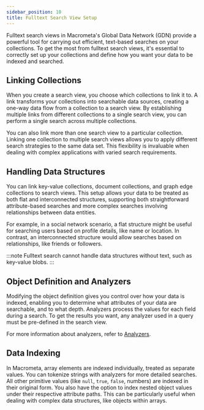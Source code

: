```yaml
---
sidebar_position: 10
title: Fulltext Search View Setup
---
```


Fulltext search views in Macrometa's Global Data Network (GDN) provide a powerful tool for carrying out efficient, text-based searches on your collections. To get the most from fulltext search views, it's essential to correctly set up your collections and define how you want your data to be indexed and searched.

## Linking Collections

When you create a search view, you choose which collections to link it to. A link transforms your collections into searchable data sources, creating a one-way data flow from a collection to a search view. By establishing multiple links from different collections to a single search view, you can perform a single search across multiple collections.

You can also link more than one search view to a particular collection. Linking one collection to multiple search views allows you to apply different search strategies to the same data set. This flexibility is invaluable when dealing with complex applications with varied search requirements.

## Handling Data Structures

You can link key-value collections, document collections, and graph edge collections to search views. This setup allows your data to be treated as both flat and interconnected structures, supporting both straightforward attribute-based searches and more complex searches involving relationships between data entities.

For example, in a social network scenario, a flat structure might be useful for searching users based on profile details, like name or location. In contrast, an interconnected structure would allow searches based on relationships, like friends or followers.

:::note
Fulltext search cannot handle data structures without text, such as key-value blobs.
:::

## Object Definition and Analyzers

Modifying the object definition gives you control over how your data is indexed, enabling you to determine what attributes of your data are searchable, and to what depth. Analyzers process the values for each field during a search. To get the results you want, any analyzer used in a query must be pre-defined in the search view.

For more information about analyzers, refer to [Analyzers](../analyzers/).

## Data Indexing

In Macrometa, array elements are indexed individually, treated as separate values. You can tokenize strings with analyzers for more detailed searches. All other primitive values (like `null`, `true`, `false`, numbers) are indexed in their original form. You also have the option to index nested object values under their respective attribute paths. This can be particularly useful when dealing with complex data structures, like objects within arrays.
